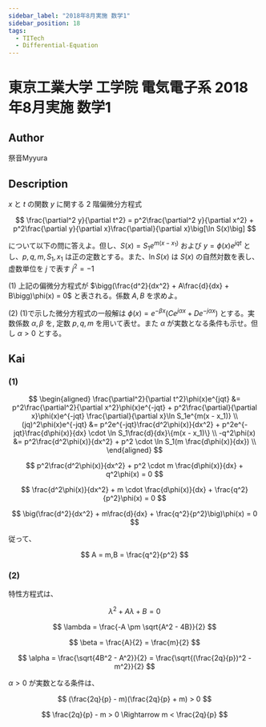 ```yaml
---
sidebar_label: "2018年8月実施 数学1"
sidebar_position: 18
tags:
  - TITech
  - Differential-Equation
---
```

# 東京工業大学 工学院 電気電子系 2018年8月実施 数学1

## **Author**
祭音Myyura

## **Description**
$x$ と $t$ の関数 $y$ に関する $2$ 階偏微分方程式

$$
\frac{\partial^2 y}{\partial t^2} = p^2\frac{\partial^2 y}{\partial x^2} + p^2\frac{\partial y}{\partial x}\frac{\partial}{\partial x}\big[\ln S(x)\big]
$$

について以下の問に答えよ。但し、$S(x) = S_1e^{m(x - x_1)}$ および $y = \phi(x)e^{jqt}$ とし、$p,q,m,S_1,x_1$ は正の定数とする。また、$\ln S(x)$ は $S(x)$ の自然対数を表し、虚数単位を $j$ で表す $j^2 = -1$

(1) 上記の偏微分方程式が $\bigg(\frac{d^2}{dx^2} + A\frac{d}{dx} + B\bigg)\phi(x) = 0$ と表される。係数 $A,B$ を求めよ。

(2) (1)で示した微分方程式の一般解は $\phi(x) = e^{-\beta x}\big(Ce^{j\alpha x} + De^{-j\alpha x}\big)$ とする。実数係数 $\alpha,\beta$ を, 定数 $p,q,m$ を用いて表せ。また $\alpha$ が実数となる条件も示せ。但し $\alpha > 0$ とする。

## **Kai** 
### (1)

$$
\begin{aligned}
\frac{\partial^2}{\partial t^2}\phi(x)e^{jqt} &= p^2\frac{\partial^2}{\partial x^2}\phi(x)e^{-jqt} + p^2\frac{\partial}{\partial x}\phi(x)e^{-jqt} \frac{\partial}{\partial x}\ln S_1e^{m(x - x_1)} \\
(jq)^2\phi(x)e^{-jqt} &= p^2e^{-jqt}\frac{d^2\phi(x)}{dx^2} + p^2e^{-jqt}\frac{d\phi(x)}{dx} \cdot \ln S_1\frac{d}{dx}\{m(x - x_1)\} \\
-q^2\phi(x) &= p^2\frac{d^2\phi(x)}{dx^2} + p^2 \cdot \ln S_1(m \frac{d\phi(x)}{dx}) \\
\end{aligned}
$$

$$
p^2\frac{d^2\phi(x)}{dx^2} + p^2 \cdot m \frac{d\phi(x)}{dx} + q^2\phi(x) = 0
$$

$$
\frac{d^2\phi(x)}{dx^2} + m \cdot \frac{d\phi(x)}{dx} + \frac{q^2}{p^2}\phi(x) = 0
$$

$$
\big(\frac{d^2}{dx^2} + m\frac{d}{dx} + \frac{q^2}{p^2}\big)\phi(x) = 0
$$

従って、

$$
A = m,B = \frac{q^2}{p^2}
$$

### (2)
特性方程式は、

$$
\lambda^2 + A\lambda + B = 0
$$

$$
\lambda = \frac{-A \pm \sqrt{A^2 - 4B}}{2}
$$

$$
\beta = \frac{A}{2} = \frac{m}{2}
$$

$$
\alpha = \frac{\sqrt{4B^2 - A^2}}{2} = \frac{\sqrt{(\frac{2q}{p})^2 - m^2}}{2}
$$

$\alpha > 0$ が実数となる条件は、

$$
(\frac{2q}{p} - m)(\frac{2q}{p} + m) > 0
$$

$$
\frac{2q}{p} - m > 0 \Rightarrow m < \frac{2q}{p}
$$
